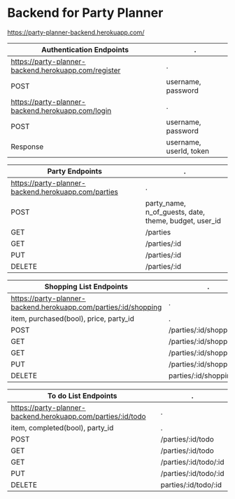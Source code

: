 # Backend for Party Planner

https://party-planner-backend.herokuapp.com/

 Authentication Endpoints | .
------ | ------
 https://party-planner-backend.herokuapp.com/register | .
 POST | username, password 
 https://party-planner-backend.herokuapp.com/login | .
 POST | username, password
 Response | username, userId, token 


 Party Endpoints | .
---------- | -----------
 https://party-planner-backend.herokuapp.com/parties | .
 POST | party_name, n_of_guests, date, theme, budget, user_id 
 GET | /parties 
 GET | /parties/:id 
 PUT | /parties/:id 
 DELETE | /parties/:id 


 Shopping List Endpoints | .
--------- | ----------
 https://party-planner-backend.herokuapp.com/parties/:id/shopping | .
 item, purchased(bool), price, party_id  | .
 POST | /parties/:id/shopping 
 GET | /parties/:id/shopping 
 GET | /parties/:id/shopping/:id 
 PUT | /parties/:id/shopping/:id 
 DELETE | parties/:id/shopping/:id 


 To do List Endpoints | .
-------------- | ----------------------
 https://party-planner-backend.herokuapp.com/parties/:id/todo | .
 item, completed(bool), party_id  | .
 POST | /parties/:id/todo 
 GET | /parties/:id/todo 
 GET | /parties/:id/todo/:id 
 PUT | /parties/:id/todo/:id 
 DELETE | parties/:id/todo/:id 

